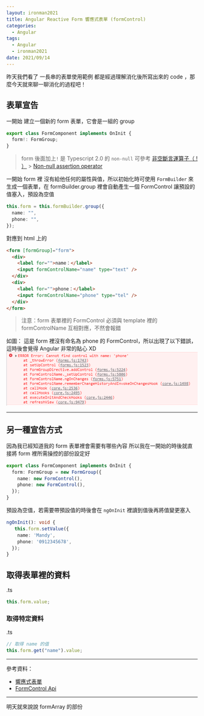 ```yaml
---
layout: ironman2021
title: Angular Reactive Form 響應式表單 (formControl)
categories:
  - Angular
tags:
  - Angular
  - ironman2021
date: 2021/09/14
---
```


昨天我們看了 一長串的表單使用範例
都是經過理解消化後所寫出來的 code ，那麼今天就來聊一聊消化的過程吧！

## 表單宣告

一開始 建立一個新的 form 表單，它會是一組的 group

```ts
export class FormComponent implements OnInit {
  form!: FormGroup;
}
```

> form 後面加上`!` 是 Typescript 2.0 的 `non-null`
> 可參考 [非空斷言運算子（ ! ）](https://angular.tw/guide/template-expression-operators) > [Non-null assertion operator](https://www.typescriptlang.org/docs/handbook/release-notes/typescript-2-0.html#non-null-assertion-operator)

一開始 form 裡 沒有給他任何的屬性與值，所以初始化時可使用 `FormBuilder` 來生成一個表單，在 formBuilder.group 裡會自動產生一個 FormControl 讓預設的值塞入，預設為空值

```ts
this.form = this.formBuilder.group({
  name: "",
  phone: "",
});
```

對應到 html 上的

```html
<form [formGroup]="form">
  <div>
    <label for="">name：</label>
    <input formControlName="name" type="text" />
  </div>
  <div>
    <label for="">phone：</label>
    <input formControlName="phone" type="tel" />
  </div>
</form>
```

> 注意：form 表單裡的 FormControl 必須與 template 裡的 formControlName 互相對應，不然會報錯

如圖： 這是 form 裡沒有命名為 phone 的 FormControl，所以出現了以下錯誤，這時後會覺得 Angular 非常的貼心 XD
![](assets/images/ironman/ng_formControl/ViQgwS9.png)

---

## 另一種宣告方式

因為我已經知道我的 form 表單裡會需要有哪些內容
所以我在一開始的時後就直接將 form 裡所需操控的部份設定好

```ts
export class FormComponent implements OnInit {
  form: FormGroup = new FormGroup({
    name: new FormControl(),
    phone: new FormControl(),
  });
}
```

預設為空值，若需要帶預設值的時後會在 `ngOnInit` 裡讀到值後再將值變更塞入

```ts
ngOnInit(): void {
   this.form.setValue({
    name: 'Mandy',
    phone: '0912345678',
  });
}
```

## 取得表單裡的資料

.ts

```ts
this.form.value;
```

### 取得特定資料

.ts

```ts
// 取得 name 的值
this.form.get("name").value;
```

---

參考資料：

- [響應式表單](https://angular.tw/guide/reactive-forms)
- [FormControl Api](https://angular.tw/api/forms/FormControl)

---

明天就來說說 formArray 的部份
